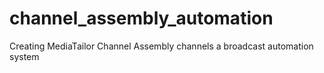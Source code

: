 # channel_assembly_automation
Creating MediaTailor Channel Assembly channels a broadcast automation system
